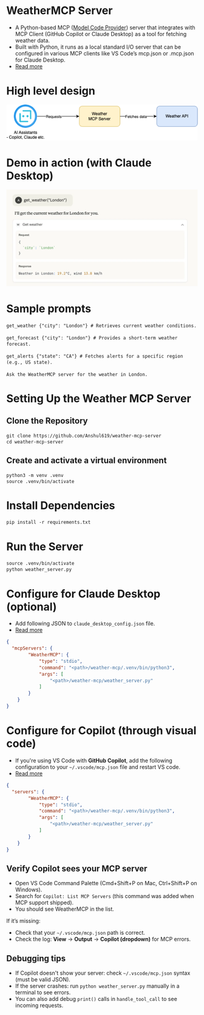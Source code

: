 # WeatherMCP Server
- A Python-based MCP ([Model Code Provider](https://modelcontextprotocol.io/docs/getting-started/intro)) server that integrates with MCP Client (GitHub Copilot or Claude Desktop) as a tool for fetching weather data. 
- Built with Python, it runs as a local standard I/O server that can be configured in various MCP clients like VS Code’s mcp.json or .mcp.json for Claude Desktop.
- [Read more](https://modelcontextprotocol.io/docs/getting-started/intro)

# High level design

![](assets/Weather-MCP-Server.drawio.png)

# Demo in action (with Claude Desktop)

![](assets/claude-demo.png)

# Sample prompts

````shell
get_weather {"city": "London"} # Retrieves current weather conditions.

get_forecast {"city": "London"} # Provides a short-term weather forecast.

get_alerts {"state": "CA"} # Fetches alerts for a specific region (e.g., US state).

Ask the WeatherMCP server for the weather in London.
````

# Setting Up the Weather MCP Server

## Clone the Repository

````shell
git clone https://github.com/Anshul619/weather-mcp-server
cd weather-mcp-server
````

## Create and activate a virtual environment

````shell
python3 -m venv .venv
source .venv/bin/activate
````

# Install Dependencies

````shell
pip install -r requirements.txt
````

# Run the Server

````shell
source .venv/bin/activate
python weather_server.py
````

# Configure for Claude Desktop (optional)
- Add following JSON to `claude_desktop_config.json` file.
- [Read more](https://modelcontextprotocol.io/docs/develop/build-server)

````json
{
  "mcpServers": {
		"WeatherMCP": {
			"type": "stdio",
			"command": "<path>/weather-mcp/.venv/bin/python3",
			"args": [
				"<path>/weather-mcp/weather_server.py"
			]
		}
	}
}
````



# Configure for Copilot (through visual code)
- If you're using VS Code with **GitHub Copilot**, add the following configuration to your `~/.vscode/mcp.json` file and restart VS code.
- [Read more](https://code.visualstudio.com/docs/copilot/customization/mcp-servers)

````json
{
  "servers": {
		"WeatherMCP": {
			"type": "stdio",
			"command": "<path>/weather-mcp/.venv/bin/python3",
			"args": [
				"<path>/weather-mcp/weather_server.py"
			]
		}
	}
}
````

## Verify Copilot sees your MCP server
- Open VS Code Command Palette (Cmd+Shift+P on Mac, Ctrl+Shift+P on Windows).
- Search for `Copilot: List MCP Servers` (this command was added when MCP support shipped).
- You should see WeatherMCP in the list.

If it’s missing:
- Check that your `~/.vscode/mcp.json` path is correct.
- Check the log: **View** → **Output** → **Copilot (dropdown)** for MCP errors.

## Debugging tips
- If Copilot doesn't show your server: check `~/.vscode/mcp.json` syntax (must be valid JSON).
- If the server crashes: run `python weather_server.py` manually in a terminal to see errors.
- You can also add debug `print()` calls in `handle_tool_call` to see incoming requests.